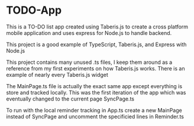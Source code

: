 # TODO-App
This is a TO-DO list app created using Taberis.js to create a cross platform mobile application and 
uses express for Node.js to handle backend.

This project is a good example of TypeScript, Taberis.js, and Express with Node.js

This project contains many unused .ts files, I keep them around as a reference from my first
experiments on how Taberis.js works. There is an example of nearly every Taberis.js widget

The MainPage.ts file is actually the exact same app except everything is store and tracked
locally. This was the first iteration of the app which was eventually changed to the 
current page SyncPage.ts

To run with the local reminder tracking in App.ts create a new MainPage instead of SyncPage
and uncomment the specificied lines in Reminder.ts
